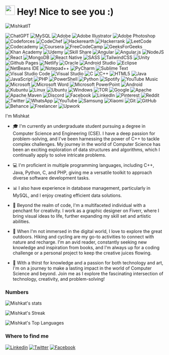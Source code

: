<h1><img src="https://emojis.slackmojis.com/emojis/images/1531849430/4246/blob-sunglasses.gif?1531849430" width="30"/> Hey! Nice to see you :)</h1>
<p align="left"> <img src="https://komarev.com/ghpvc/?username=MishkatIT&label=Profile%20views&color=0e75b6&style=flat" alt="MishkatIT" /> </p>

![ChatGPT](https://img.shields.io/badge/chatGPT-74aa9c?style=flat-square&logo=openai&logoColor=white)
![MySQL](https://img.shields.io/badge/mysql-%2300f.svg?style=flat-square&logo=mysql&logoColor=white)
![Adobe](https://img.shields.io/badge/adobe-%23FF0000.svg?style=flat-square&logo=adobe&logoColor=white)
![Adobe Illustrator](https://img.shields.io/badge/adobe%20illustrator-%23FF9A00.svg?style=flat-square&logo=adobe%20illustrator&logoColor=white)
![Adobe Photoshop](https://img.shields.io/badge/adobe%20photoshop-%2331A8FF.svg?style=flat-square&logo=adobe%20photoshop&logoColor=white)
![Codeforces](https://img.shields.io/badge/Codeforces-445f9d?style=flat-square&logo=Codeforces&logoColor=white)
![CodeChef](https://img.shields.io/badge/CodeChef-%23964B00.svg?style=flat-square&logo=CodeChef&logoColor=white)
![Hackerearth](https://img.shields.io/badge/HackerEarth-%232C3454.svg?&style=flat-square&logo=HackerEarth&logoColor=Blue)
![Hackerrank](https://img.shields.io/badge/-Hackerrank-2EC866?style=flat-square&logo=HackerRank&logoColor=white)
![LeetCode](https://img.shields.io/badge/LeetCode-000000?style=flat-square&logo=LeetCode&logoColor=#d16c06)
![Codecademy](https://img.shields.io/badge/Codecademy-FFF0E5?style=flat-square&logo=codecademy&logoColor=1F243A)
![Coursera](https://img.shields.io/badge/Coursera-%230056D2.svg?style=flat-square&logo=Coursera&logoColor=white)
![FreeCodeCamp](https://img.shields.io/badge/Freecodecamp-%23123.svg?&style=flat-square&logo=freecodecamp&logoColor=green)
![GeeksForGeeks](https://img.shields.io/badge/GeeksforGeeks-gray?style=flat-square&logo=geeksforgeeks&logoColor=35914c)
![Khan Academy](https://img.shields.io/badge/KhanAcademy-%2314BF96.svg?style=flat-square&logo=KhanAcademy&logoColor=white)
![Udemy](https://img.shields.io/badge/Udemy-A435F0?style=flat-square&logo=Udemy&logoColor=white)
![Skill Share](https://img.shields.io/badge/Skill%20share-002333?style=flat-square&logo=skillshare&logoColor=00FF84)
![Angular](https://img.shields.io/badge/angular-%23DD0031.svg?style=flat-square&logo=angular&logoColor=white)
![Angular.js](https://img.shields.io/badge/angular.js-%23E23237.svg?style=flat-square&logo=angularjs&logoColor=white)
![NodeJS](https://img.shields.io/badge/node.js-6DA55F?style=flat-square&logo=node.js&logoColor=white)
![React](https://img.shields.io/badge/react-%2320232a.svg?style=flat-square&logo=react&logoColor=%2361DAFB)
![MongoDB](https://img.shields.io/badge/MongoDB-%234ea94b.svg?style=flat-square&logo=mongodb&logoColor=white)
![React Native](https://img.shields.io/badge/react_native-%2320232a.svg?style=flat-square&logo=react&logoColor=%2361DAFB)
![SASS](https://img.shields.io/badge/SASS-hotpink.svg?style=flat-square&logo=SASS&logoColor=white)
![TailwindCSS](https://img.shields.io/badge/tailwindcss-%2338B2AC.svg?style=flat-square&logo=tailwind-css&logoColor=white)
![Unity](https://img.shields.io/badge/unity-%23000000.svg?style=flat-square&logo=unity&logoColor=white)
![Github Pages](https://img.shields.io/badge/github%20pages-121013?style=flat-square&logo=github&logoColor=white)
![Netlify](https://img.shields.io/badge/netlify-%23000000.svg?style=flat-square&logo=netlify&logoColor=#00C7B7)
![Oracle](https://img.shields.io/badge/Oracle-F80000?style=flat-square&logo=oracle&logoColor=white)
![Android Studio](https://img.shields.io/badge/Android%20Studio-3DDC84.svg?style=flat-square&logo=android-studio&logoColor=white)
![Eclipse](https://img.shields.io/badge/Eclipse-FE7A16.svg?style=flat-square&logo=Eclipse&logoColor=white)
![NetBeans IDE](https://img.shields.io/badge/NetBeansIDE-1B6AC6.svg?style=flat-square&logo=apache-netbeans-ide&logoColor=white)
![Notepad++](https://img.shields.io/badge/Notepad++-90E59A.svg?style=flat-square&logo=notepad%2b%2b&logoColor=black)
![PyCharm](https://img.shields.io/badge/pycharm-143?style=flat-square&logo=pycharm&logoColor=black&color=black&labelColor=green)
![Sublime Text](https://img.shields.io/badge/sublime_text-%23575757.svg?style=flat-square&logo=sublime-text&logoColor=important)
![Visual Studio Code](https://img.shields.io/badge/Visual%20Studio%20Code-0078d7.svg?style=flat-square&logo=visual-studio-code&logoColor=white)
![Visual Studio](https://img.shields.io/badge/Visual%20Studio-5C2D91.svg?style=flat-square&logo=visual-studio&logoColor=white)
![C](https://img.shields.io/badge/c-%2300599C.svg?style=flat-square&logo=c&logoColor=white)
![C++](https://img.shields.io/badge/c++-%2300599C.svg?style=flat-square&logo=c%2B%2B&logoColor=white)
![HTML5](https://img.shields.io/badge/html5-%23E34F26.svg?style=flat-square&logo=html5&logoColor=white)
![Java](https://img.shields.io/badge/java-%23ED8B00.svg?style=flat-square&logo=openjdk&logoColor=white)
![JavaScript](https://img.shields.io/badge/javascript-%23323330.svg?style=flat-square&logo=javascript&logoColor=%23F7DF1E)
![PHP](https://img.shields.io/badge/php-%23777BB4.svg?style=flat-square&logo=php&logoColor=white)
![PowerShell](https://img.shields.io/badge/PowerShell-%235391FE.svg?style=flat-square&logo=powershell&logoColor=white)
![Python](https://img.shields.io/badge/python-3670A0?style=flat-square&logo=python&logoColor=ffdd54)
![Spotify](https://img.shields.io/badge/Spotify-1ED760?style=flat-square&logo=spotify&logoColor=white)
![YouTube Music](https://img.shields.io/badge/YouTube_Music-FF0000?style=flat-square&logo=youtube-music&logoColor=white)
![Microsoft](https://img.shields.io/badge/Microsoft-0078D4?style=flat-square&logo=microsoft&logoColor=white)
![Microsoft Word](https://img.shields.io/badge/Microsoft_Word-2B579A?style=flat-square&logo=microsoft-word&logoColor=white)
![Microsoft PowerPoint](https://img.shields.io/badge/Microsoft_PowerPoint-B7472A?style=flat-square&logo=microsoft-powerpoint&logoColor=white)
![Android](https://img.shields.io/badge/Android-3DDC84?style=flat-square&logo=android&logoColor=white)
![Kubuntu](https://img.shields.io/badge/-KUbuntu-%230079C1?style=flat-square&logo=kubuntu&logoColor=white)
![Linux](https://img.shields.io/badge/Linux-FCC624?style=flat-square&logo=linux&logoColor=black)
![Ubuntu](https://img.shields.io/badge/Ubuntu-E95420?style=flat-square&logo=ubuntu&logoColor=white)
![Windows](https://img.shields.io/badge/Windows-0078D6?style=flat-square&logo=windows&logoColor=white)
![TOR](https://img.shields.io/badge/tor-%237E4798.svg?style=flat-square&logo=tor-project&logoColor=white)
![Google](https://img.shields.io/badge/google-4285F4?style=flat-square&logo=google&logoColor=white)
![Apache](https://img.shields.io/badge/apache-%23D42029.svg?style=flat-square&logo=apache&logoColor=white)
![Apache Maven](https://img.shields.io/badge/Apache%20Maven-C71A36?style=flat-square&logo=Apache%20Maven&logoColor=white)
![Discord](https://img.shields.io/badge/Discord-%235865F2.svg?style=flat-square&logo=discord&logoColor=white)
![Facebook](https://img.shields.io/badge/Facebook-%231877F2.svg?style=flat-square&logo=Facebook&logoColor=white)
![LinkedIn](https://img.shields.io/badge/linkedin-%230077B5.svg?style=flat-square&logo=linkedin&logoColor=white)
![Pinterest](https://img.shields.io/badge/Pinterest-%23E60023.svg?style=flat-square&logo=Pinterest&logoColor=white)
![Reddit](https://img.shields.io/badge/Reddit-FF4500?style=flat-square&logo=reddit&logoColor=white)
![Twitter](https://img.shields.io/badge/Twitter-%231DA1F2.svg?style=flat-square&logo=Twitter&logoColor=white)
![WhatsApp](https://img.shields.io/badge/WhatsApp-25D366?style=flat-square&logo=whatsapp&logoColor=white)
![YouTube](https://img.shields.io/badge/YouTube-%23FF0000.svg?style=flat-square&logo=YouTube&logoColor=white)
![Samsung](https://img.shields.io/badge/Samsung-%231428A0.svg?style=flat-square&logo=samsung&logoColor=white)
![Xiaomi](https://img.shields.io/badge/Xiaomi-%23FF6900.svg?style=flat-square&logo=xiaomi&logoColor=white)
![Git](https://img.shields.io/badge/git-%23F05033.svg?style=flat-square&logo=git&logoColor=white)
![GitHub](https://img.shields.io/badge/github-%23121011.svg?style=flat-square&logo=github&logoColor=white)
![Behance](https://img.shields.io/badge/Behance-1769ff?style=flat-square&logo=behance&logoColor=white)
![Freelancer](https://img.shields.io/badge/Freelancer-29B2FE?style=flat-square&logo=Freelancer&logoColor=white)
![Upwork](https://img.shields.io/badge/UpWork-6FDA44?style=flat-square&logo=Upwork&logoColor=white)





 I'm Mishkat

- 🎓 I'm currently an undergraduate student pursuing a degree in Computer Science and Engineering (CSE). I have a deep passion for problem-solving, and I've been harnessing the power of C++ to tackle complex challenges. My journey in the world of Computer Science has been an exciting exploration of data structures and algorithms, which I continually apply to solve intricate problems.

- 💻 I'm proficient in multiple programming languages, including C++, Java, Python, C, and PHP, giving me a versatile toolkit to approach diverse software development tasks.

- 📊 I also have experience in database management, particularly in MySQL, and I enjoy creating efficient data solutions.

- 🎨 Beyond the realm of code, I'm a multifaceted individual with a penchant for creativity. I work as a graphic designer on Fiverr, where I bring visual ideas to life, further expanding my skill set and artistic abilities.

- 🌄 When I'm not immersed in the digital world, I love to explore the great outdoors. Hiking and cycling are my go-to activities to connect with nature and recharge. I'm an avid reader, constantly seeking new knowledge and inspiration from books, and I'm always up for a coding challenge or a personal project to keep the creative juices flowing.

- 🚀 With a thirst for knowledge and a passion for both technology and art, I'm on a journey to make a lasting impact in the world of Computer Science and beyond. Join me as I explore the fascinating intersection of technology, creativity, and problem-solving!



### Numbers
![Mishkat's stats](https://github-readme-stats.vercel.app/api?username=MishkatIT&theme=gotham_icons=true)

![Mishkat's Streak](https://github-readme-streak-stats.herokuapp.com/?user=MishkatIT&theme=gotham_border=true)

![Mishkat's Top Languages](https://github-readme-stats.vercel.app/api/top-langs/?username=MishkatIT&theme=gotham_icons=true&hide_border=true&layout=compact)

<!-- [![Readme Card](https://github-readme-stats.vercel.app/api/pin/?username=MishkatIT&repo=MishkatIT)](https://github.com/MishkatIT/github-readme-stats) -->

### Where to find me

[![Linkedin](https://img.shields.io/badge/LinkedIn-0077B5?style=flat-square&logo=linkedin&logoColor=white)](https://www.linkedin.com/in/miskat141/) 
[![Twitter](https://img.shields.io/badge/Twitter-1DA1F2?style=flat-square&logo=twitter&logoColor=white)](https://twitter.com/miskat141)
[![Facebook](https://img.shields.io/badge/Facebook-1877F2?style=flat-square&logo=facebook&logoColor=white)](https://www.facebook.com/miskat141/)
